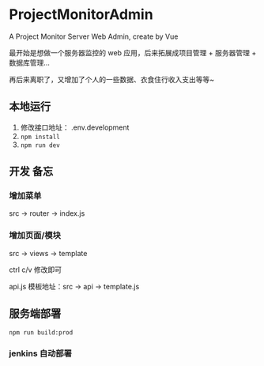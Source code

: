 # ProjectMonitorAdmin

A Project Monitor Server Web Admin, create by Vue

最开始是想做一个服务器监控的 web 应用，后来拓展成项目管理 + 服务器管理 + 数据库管理...

再后来离职了，又增加了个人的一些数据、衣食住行收入支出等等~

## 本地运行

1. 修改接口地址： .env.development
2. `npm install`
3. `npm run dev`

## 开发 备忘

### 增加菜单

src -> router -> index.js

### 增加页面/模块

src -> views -> template  

ctrl c/v 修改即可

api.js 模板地址：src -> api -> template.js

## 服务端部署 

`npm run build:prod`

### jenkins 自动部署
